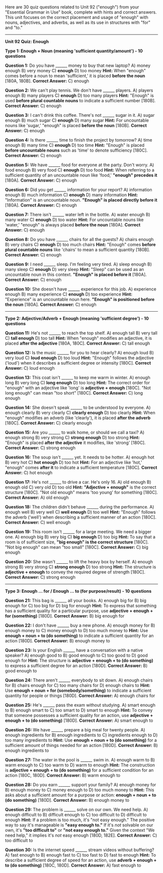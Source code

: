 Here are 30 quiz questions related to Unit 92 ("enough") from your "Essential Grammar in Use" book, complete with hints and correct answers. This unit focuses on the correct placement and usage of "enough" with nouns, adjectives, and adverbs, as well as its use in structures with "for" and "to."

---

**Unit 92 Quiz: Enough**

**Type 1: Enough + Noun (meaning 'sufficient quantity/amount') - 10 questions**

**Question 1:** Do you have ______ money to buy that new laptop?
A) money enough
B) very money
C) **enough**
D) too money
**Hint:** When "enough" comes before a noun to mean 'sufficient,' it is placed **before the noun** [180A, 180B].
****Correct Answer:**** C) enough

**Question 2:** We can't play tennis. We don't have ______ players.
A) players enough
B) many players
C) **enough**
D) too many players
**Hint:** "Enough" is used **before plural countable nouns** to indicate a sufficient number [180B].
****Correct Answer:**** C) enough

**Question 3:** I can't drink this coffee. There's not ______ sugar in it.
A) sugar enough
B) much sugar
C) **enough**
D) many sugar
**Hint:** For uncountable nouns like 'sugar,' "enough" is placed **before the noun** [180B].
****Correct Answer:**** C) enough

**Question 4:** Is there ______ time to finish the project by tomorrow?
A) time enough
B) many time
C) **enough**
D) too time
**Hint:** "Enough" is placed **before uncountable nouns** such as 'time' to denote sufficiency [180C].
****Correct Answer:**** C) enough

**Question 5:** We have ______ food for everyone at the party. Don't worry.
A) food enough
B) very food
C) **enough**
D) too food
**Hint:** When referring to a sufficient quantity of an uncountable noun like 'food,' **"enough" precedes it** [180A].
****Correct Answer:**** C) enough

**Question 6:** Did you get ______ information for your report?
A) information enough
B) much information
C) **enough**
D) many information
**Hint:** "Information" is an uncountable noun. **"Enough" is placed directly before it** [180A].
****Correct Answer:**** C) enough

**Question 7:** There isn't ______ water left in the bottle.
A) water enough
B) many water
C) **enough**
D) too water
**Hint:** For uncountable nouns like 'water,' "enough" is always placed **before the noun** [180A].
****Correct Answer:**** C) enough

**Question 8:** Do you have ______ chairs for all the guests?
A) chairs enough
B) very chairs
C) **enough**
D) too much chairs
**Hint:** "Enough" comes **before plural countable nouns** like 'chairs' to mean a sufficient quantity [180B].
****Correct Answer:**** C) enough

**Question 9:** I need ______ sleep. I'm feeling very tired.
A) sleep enough
B) many sleep
C) **enough**
D) very sleep
**Hint:** "Sleep" can be used as an uncountable noun in this context. **"Enough" is placed before it** [180A].
****Correct Answer:**** C) enough

**Question 10:** She doesn't have ______ experience for this job.
A) experience enough
B) many experience
C) **enough**
D) too experience
**Hint:** "Experience" is an uncountable noun here. **"Enough" is positioned before the noun** [180A].
****Correct Answer:**** C) enough

---

**Type 2: Adjective/Adverb + Enough (meaning 'sufficient degree') - 10 questions**

**Question 11:** He's not ______ to reach the top shelf.
A) enough tall
B) very tall
C) **tall enough**
D) too tall
**Hint:** When "enough" modifies an adjective, it is placed **after the adjective** [180A, 180C].
****Correct Answer:**** C) tall enough

**Question 12:** Is the music ______ for you to hear clearly?
A) enough loud
B) very loud
C) **loud enough**
D) too loud
**Hint:** "Enough" follows the adjective ('loud') when it describes a sufficient degree or intensity [180C].
****Correct Answer:**** C) loud enough

**Question 13:** This coat isn't ______ to keep me warm in winter.
A) enough long
B) very long
C) **long enough**
D) too long
**Hint:** The correct order for "enough" with an adjective like 'long' is **adjective + enough** [180C]. "Not long enough" can mean "too short" [180C].
****Correct Answer:**** C) long enough

**Question 14:** She doesn't speak ______ to be understood by everyone.
A) enough clearly
B) very clearly
C) **clearly enough**
D) too clearly
**Hint:** When "enough" modifies an adverb (like 'clearly'), it is placed **after the adverb** [180C].
****Correct Answer:**** C) clearly enough

**Question 15:** Are you ______ to walk home, or should we call a taxi?
A) enough strong
B) very strong
C) **strong enough**
D) too strong
**Hint:** "Enough" is placed **after the adjective** it modifies, like 'strong' [180C].
****Correct Answer:**** C) strong enough

**Question 16:** The soup isn't ______ yet. It needs to be hotter.
A) enough hot
B) very hot
C) **hot enough**
D) too hot
**Hint:** For an adjective like 'hot,' "enough" comes **after it** to indicate a sufficient temperature [180C].
****Correct Answer:**** C) hot enough

**Question 17:** He's not ______ to drive a car. He's only 16.
A) old enough
B) enough old
C) very old
D) too old
**Hint:** **"Adjective + enough"** is the correct structure [180C]. "Not old enough" means 'too young' for something [180C].
****Correct Answer:**** A) old enough

**Question 18:** The children didn't behave ______ during the performance.
A) enough well
B) very well
C) **well enough**
D) too well
**Hint:** "Enough" follows the adverb ('well') when describing a sufficient manner of an action [180C].
****Correct Answer:**** C) well enough

**Question 19:** This room isn't ______ for a large meeting. We need a bigger one.
A) enough big
B) very big
C) **big enough**
D) too big
**Hint:** To say that a room is of sufficient size, **"big enough" is the correct structure** [180C]. "Not big enough" can mean "too small" [180C].
****Correct Answer:**** C) big enough

**Question 20:** She wasn't ______ to lift the heavy box by herself.
A) enough strong
B) very strong
C) **strong enough**
D) too strong
**Hint:** The structure is **adjective + enough** to convey the required degree of strength [180C].
****Correct Answer:**** C) strong enough

---

**Type 3: Enough ... for / Enough ... to (for purpose/result) - 10 questions**

**Question 21:** This bag is ______ all your books.
A) enough big for
B) big enough for
C) too big for
D) big for enough
**Hint:** To express that something has a sufficient quality for a particular purpose, use **adjective + enough + for (something)** [180D].
****Correct Answer:**** B) big enough for

**Question 22:** I don't have ______ buy a new phone.
A) enough money for
B) enough money to
C) money enough to
D) too much money to
**Hint:** Use **enough + noun + to (do something)** to indicate a sufficient quantity for an action [180D].
****Correct Answer:**** B) enough money to

**Question 23:** Is your English ______ have a conversation with a native speaker?
A) enough good to
B) good enough to
C) too good to
D) good enough for
**Hint:** The structure is **adjective + enough + to (do something)** to express a sufficient degree for an action [180D].
****Correct Answer:**** B) good enough to

**Question 24:** There aren't ______ everybody to sit down.
A) enough chairs for
B) chairs enough for
C) too many chairs for
D) enough chairs to
**Hint:** Use **enough + noun + for (somebody/something)** to indicate a sufficient quantity for people or things [180D].
****Correct Answer:**** A) enough chairs for

**Question 25:** He's ______ pass the exam without studying.
A) smart enough to
B) enough smart to
C) too smart to
D) smart to enough
**Hint:** To convey that someone possesses a sufficient quality for an action, use **adjective + enough + to (do something)** [180D].
****Correct Answer:**** A) smart enough to

**Question 26:** We have ______ prepare a big meal for twenty people.
A) enough ingredients for
B) enough ingredients to
C) ingredients enough to
D) too many ingredients to
**Hint:** Use **enough + noun + to (do something)** for a sufficient amount of things needed for an action [180D].
****Correct Answer:**** B) enough ingredients to

**Question 27:** The water in the pool is ______ swim in.
A) enough warm to
B) warm enough to
C) too warm to
D) warm to enough
**Hint:** The construction is **adjective + enough + to (do something)** for a sufficient condition for an action [180C, 180D].
****Correct Answer:**** B) warm enough to

**Question 28:** Do you earn ______ support your family?
A) enough money for
B) enough money to
C) money enough to
D) too much money to
**Hint:** This asks about a sufficient amount for a purpose or action: **enough + noun + to (do something)** [180D].
****Correct Answer:**** B) enough money to

**Question 29:** The problem is ______ solve on our own. We need help.
A) enough difficult to
B) difficult enough to
C) too difficult to
D) difficult to enough
**Hint:** If a problem is too much, it's "not easy enough." The positive way to say it's manageable is **"easy enough to."** If it's *not* solvable on our own, it's **"too difficult to"** or **"not easy enough to."** Given the context "We need help," it implies it's *not* easy enough [180D, 182E].
****Correct Answer:**** C) too difficult to

**Question 30:** Is the internet speed ______ stream videos without buffering?
A) fast enough to
B) enough fast to
C) too fast to
D) fast to enough
**Hint:** To describe a sufficient degree of speed for an action, use **adverb + enough + to (do something)** [180C, 180D].
****Correct Answer:**** A) fast enough to